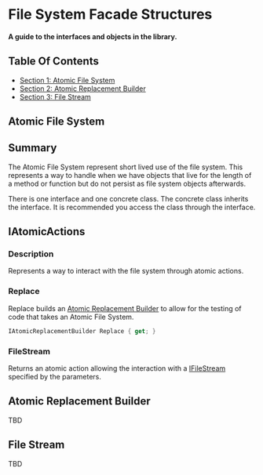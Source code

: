 
<!-- GENERATED DOCUMENT! DO NOT EDIT! -->
# File System Facade Structures #
#### A guide to the interfaces and objects in the library. ####

## Table Of Contents ##

- [Section 1: Atomic File System](#user-content-atomic-file-system)
- [Section 2: Atomic Replacement Builder](#user-content-atomic-replacement-builder)
- [Section 3: File Stream](#user-content-file-stream)

## Atomic File System ##

## Summary

The Atomic File System represent short lived use of the file system. This represents a way to handle when we have objects that live for the length of a method or function but do not persist as file system objects afterwards.

There is one interface and one concrete class. The concrete class inherits the interface. It is recommended you access the class through the interface.

## IAtomicActions

### Description

 Represents a way to interact with the file system through atomic actions.

### Replace

Replace builds an [Atomic Replacement Builder](#user-content-atomic-replacement-builder) to allow for the testing of code that takes an Atomic File System.

```csharp
IAtomicReplacementBuilder Replace { get; }
```

### FileStream

Returns an atomic action allowing the interaction with a [IFileStream](#user-content-file-stream) specified by the parameters.


    

## Atomic Replacement Builder ##

TBD
    

## File Stream ##

TBD
    

<!-- GENERATED DOCUMENT! DO NOT EDIT! -->
    